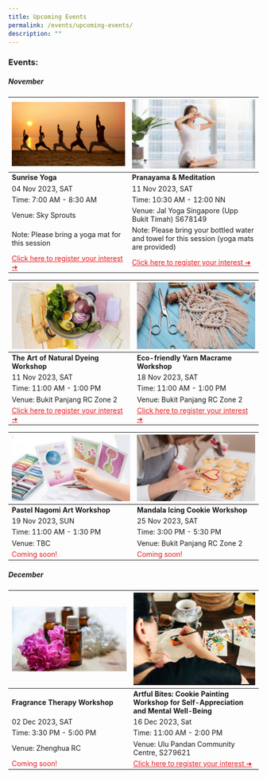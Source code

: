 ```yaml
---
title: Upcoming Events
permalink: /events/upcoming-events/
description: ""
---
```

### Events:


##### **November**

|![](/images/sunrise%20yoga.png)|![](/images/hbkt%20microsite%20-%20event%20photos%20.png)|
| -------- | -------- |
| **Sunrise Yoga** | **Pranayama &amp; Meditation** |
|04 Nov 2023, SAT  | 11 Nov 2023, SAT |
| Time: 7:00 AM - 8:30 AM | Time: 10:30 AM - 12:00 NN |
| Venue: Sky Sprouts | Venue: Jal Yoga Singapore (Upp Bukit Timah) S678149 |
| Note: Please bring a yoga mat for this session | Note: Please bring your bottled water and towel for this session (yoga mats are provided) 
| <a style="color: #e41b23 !important;" href="https://www.onepa.gov.sg/events/lean-on-me-sunrise-yoga-and-conversations-on-mental-wellbeing-28956670">Click here to register your interest ➜</a> | <a style="color: #e41b23 !important;" href="https://www.onepa.gov.sg/events/lean-on-me-pranayama-meditation-27206549">Click here to register your interest ➜</a>

|![](/images/natural%20dye.png)|![](/images/yarn%20macrame.png)|
| -------- | -------- |
| **The Art of Natural Dyeing Workshop** | **Eco-friendly Yarn Macrame Workshop** |
|11 Nov 2023, SAT | 18 Nov 2023, SAT|
| Time: 11:00 AM - 1:00 PM | Time: 11:00 AM - 1:00 PM |
| Venue: Bukit Panjang RC Zone 2 | Venue: Bukit Panjang RC Zone 2 |
| <a style="color: #e41b23 !important;" href="https://www.onepa.gov.sg/events/lean-on-me-the-alchemy-of-natural-dye-67581136">Click here to register your interest ➜</a> | <a style="color: #e41b23 !important;" href="https://www.onepa.gov.sg/events/lean-on-me-from-wardrobe-to-wall-eco-friendly-yarn-macrame-24966538">Click here to register your interest ➜</a>

|![](/images/pastel%20.png)|![](/images/mandala%20icing.png)|
| -------- | -------- |
| **Pastel Nagomi Art Workshop** | **Mandala Icing Cookie Workshop** |
|19 Nov 2023, SUN | 25 Nov 2023, SAT|
| Time: 11:00 AM - 1:30 PM | Time: 3:00 PM - 5:30 PM |
| Venue: TBC | Venue: Bukit Panjang RC Zone 2|
| <a style="color: #e41b23 !important;">Coming soon! </a> |  <a style="color: #e41b23 !important;">Coming soon! </a> 

##### **December**

|![](/images/fragrance.png)|![Artful Bites: Cookie Painting Workshop for Self-Appreciation and Mental Well-Being](/images/photo_2023-10-11_10-07-19.jpg)|
| --------| -------- |
| **Fragrance Therapy Workshop**| **Artful Bites: Cookie Painting Workshop for Self-Appreciation and Mental Well-Being**|
|02 Dec 2023, SAT| 16 Dec 2023, Sat |
|Time: 3:30 PM - 5:00 PM|Time: 11:00 AM - 2:00 PM|
| Venue: Zhenghua RC| Venue: Ulu Pandan Community Centre, S279621|
| <a style="color: #e41b23 !important;">Coming soon! </a>|<a style="color: #e41b23 !important;" href="https://www.onepa.gov.sg/events/lean-on-me-savouring-memories-creative-expression-through-the-art-of-mindful-dessert-and-tea-pairing-34763128">Click here to register your interest ➜</a> |
